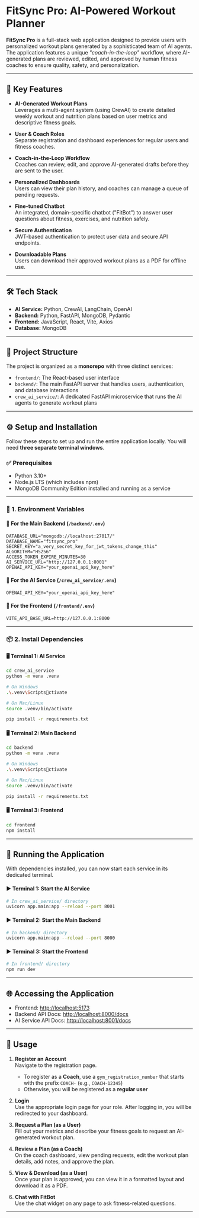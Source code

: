 
# FitSync Pro: AI-Powered Workout Planner

**FitSync Pro** is a full-stack web application designed to provide users with personalized workout plans generated by a sophisticated team of AI agents. The application features a unique _"coach-in-the-loop"_ workflow, where AI-generated plans are reviewed, edited, and approved by human fitness coaches to ensure quality, safety, and personalization.

---

## 🔑 Key Features

- **AI-Generated Workout Plans**  
  Leverages a multi-agent system (using CrewAI) to create detailed weekly workout and nutrition plans based on user metrics and descriptive fitness goals.

- **User & Coach Roles**  
  Separate registration and dashboard experiences for regular users and fitness coaches.

- **Coach-in-the-Loop Workflow**  
  Coaches can review, edit, and approve AI-generated drafts before they are sent to the user.

- **Personalized Dashboards**  
  Users can view their plan history, and coaches can manage a queue of pending requests.

- **Fine-tuned Chatbot**  
  An integrated, domain-specific chatbot ("FitBot") to answer user questions about fitness, exercises, and nutrition safely.

- **Secure Authentication**  
  JWT-based authentication to protect user data and secure API endpoints.

- **Downloadable Plans**  
  Users can download their approved workout plans as a PDF for offline use.

---

## 🛠️ Tech Stack

- **AI Service:** Python, CrewAI, LangChain, OpenAI  
- **Backend:** Python, FastAPI, MongoDB, Pydantic  
- **Frontend:** JavaScript, React, Vite, Axios  
- **Database:** MongoDB

---

## 📁 Project Structure

The project is organized as a **monorepo** with three distinct services:

- `frontend/`: The React-based user interface  
- `backend/`: The main FastAPI server that handles users, authentication, and database interactions  
- `crew_ai_service/`: A dedicated FastAPI microservice that runs the AI agents to generate workout plans

---

## ⚙️ Setup and Installation

Follow these steps to set up and run the entire application locally. You will need **three separate terminal windows**.

### ✅ Prerequisites

- Python 3.10+  
- Node.js LTS (which includes npm)  
- MongoDB Community Edition installed and running as a service

---

### 🔐 1. Environment Variables

#### 📁 For the Main Backend (`/backend/.env`)

```env
DATABASE_URL="mongodb://localhost:27017/"
DATABASE_NAME="fitsync_pro"
SECRET_KEY="a_very_secret_key_for_jwt_tokens_change_this"
ALGORITHM="HS256"
ACCESS_TOKEN_EXPIRE_MINUTES=30
AI_SERVICE_URL="http://127.0.0.1:8001"
OPENAI_API_KEY="your_openai_api_key_here"
```

#### 📁 For the AI Service (`/crew_ai_service/.env`)

```env
OPENAI_API_KEY="your_openai_api_key_here"
```

#### 📁 For the Frontend (`/frontend/.env`)

```env
VITE_API_BASE_URL=http://127.0.0.1:8000
```

---

### 📦 2. Install Dependencies

#### 🖥️ Terminal 1: AI Service

```bash
cd crew_ai_service
python -m venv .venv

# On Windows
.\.venv\Scriptsctivate

# On Mac/Linux
source .venv/bin/activate

pip install -r requirements.txt
```

#### 🖥️ Terminal 2: Main Backend

```bash
cd backend
python -m venv .venv

# On Windows
.\.venv\Scriptsctivate

# On Mac/Linux
source .venv/bin/activate

pip install -r requirements.txt
```

#### 🖥️ Terminal 3: Frontend

```bash
cd frontend
npm install
```

---

## 🚀 Running the Application

With dependencies installed, you can now start each service in its dedicated terminal.

#### ▶️ Terminal 1: Start the AI Service

```bash
# In crew_ai_service/ directory
uvicorn app.main:app --reload --port 8001
```

#### ▶️ Terminal 2: Start the Main Backend

```bash
# In backend/ directory
uvicorn app.main:app --reload --port 8000
```

#### ▶️ Terminal 3: Start the Frontend

```bash
# In frontend/ directory
npm run dev
```

---

## 🌐 Accessing the Application

- Frontend: [http://localhost:5173](http://localhost:5173)  
- Backend API Docs: [http://localhost:8000/docs](http://localhost:8000/docs)  
- AI Service API Docs: [http://localhost:8001/docs](http://localhost:8001/docs)

---

## 🧭 Usage

1. **Register an Account**  
   Navigate to the registration page.  
   - To register as a **Coach**, use a `gym_registration_number` that starts with the prefix `COACH-` (e.g., `COACH-12345`)  
   - Otherwise, you will be registered as a **regular user**

2. **Login**  
   Use the appropriate login page for your role. After logging in, you will be redirected to your dashboard.

3. **Request a Plan (as a User)**  
   Fill out your metrics and describe your fitness goals to request an AI-generated workout plan.

4. **Review a Plan (as a Coach)**  
   On the coach dashboard, view pending requests, edit the workout plan details, add notes, and approve the plan.

5. **View & Download (as a User)**  
   Once your plan is approved, you can view it in a formatted layout and download it as a PDF.

6. **Chat with FitBot**  
   Use the chat widget on any page to ask fitness-related questions.

---
